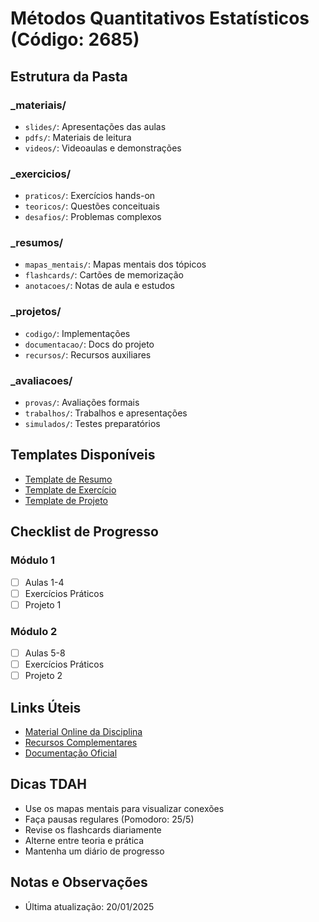 # Métodos Quantitativos Estatísticos (Código: 2685)

## Estrutura da Pasta
### _materiais/
- `slides/`: Apresentações das aulas
- `pdfs/`: Materiais de leitura
- `videos/`: Videoaulas e demonstrações

### _exercicios/
- `praticos/`: Exercícios hands-on
- `teoricos/`: Questões conceituais
- `desafios/`: Problemas complexos

### _resumos/
- `mapas_mentais/`: Mapas mentais dos tópicos
- `flashcards/`: Cartões de memorização
- `anotacoes/`: Notas de aula e estudos

### _projetos/
- `codigo/`: Implementações
- `documentacao/`: Docs do projeto
- `recursos/`: Recursos auxiliares

### _avaliacoes/
- `provas/`: Avaliações formais
- `trabalhos/`: Trabalhos e apresentações
- `simulados/`: Testes preparatórios

## Templates Disponíveis
- [Template de Resumo](_resumos/template_resumo.md)
- [Template de Exercício](_exercicios/template_exercicio.md)
- [Template de Projeto](_projetos/template_projeto.md)

## Checklist de Progresso
### Módulo 1
- [ ] Aulas 1-4
- [ ] Exercícios Práticos
- [ ] Projeto 1

### Módulo 2
- [ ] Aulas 5-8
- [ ] Exercícios Práticos
- [ ] Projeto 2

## Links Úteis
- [Material Online da Disciplina](link_aqui)
- [Recursos Complementares](link_aqui)
- [Documentação Oficial](link_aqui)

## Dicas TDAH
- Use os mapas mentais para visualizar conexões
- Faça pausas regulares (Pomodoro: 25/5)
- Revise os flashcards diariamente
- Alterne entre teoria e prática
- Mantenha um diário de progresso

## Notas e Observações
- Última atualização: 20/01/2025

